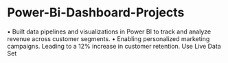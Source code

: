 # Power-Bi-Dashboard-Projects

•	Built data pipelines and visualizations in Power BI to track and analyze revenue across customer segments.
•	Enabling personalized marketing campaigns. Leading to a 12% increase in customer retention. Use Live Data Set
